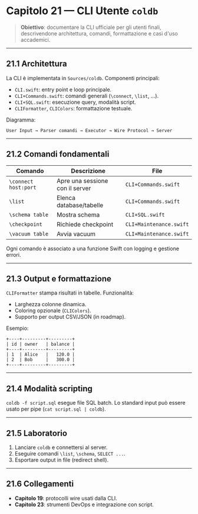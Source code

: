 # Capitolo 21 — CLI Utente `coldb`

> **Obiettivo**: documentare la CLI ufficiale per gli utenti finali, descrivendone architettura, comandi, formattazione e casi d'uso accademici.

---

## 21.1 Architettura

La CLI è implementata in `Sources/coldb`. Componenti principali:
- `CLI.swift`: entry point e loop principale.
- `CLI+Commands.swift`: comandi generali (`\connect`, `\list`, ...).
- `CLI+SQL.swift`: esecuzione query, modalità script.
- `CLIFormatter`, `CLIColors`: formattazione testuale.

Diagramma:
```
User Input → Parser comandi → Executor → Wire Protocol → Server
```

---

## 21.2 Comandi fondamentali

| Comando | Descrizione | File |
|---------|-------------|------|
| `\connect host:port` | Apre una sessione con il server | `CLI+Commands.swift` |
| `\list` | Elenca database/tabelle | `CLI+Commands.swift` |
| `\schema table` | Mostra schema | `CLI+SQL.swift` |
| `\checkpoint` | Richiede checkpoint | `CLI+Maintenance.swift` |
| `\vacuum table` | Avvia vacuum | `CLI+Maintenance.swift` |

Ogni comando è associato a una funzione Swift con logging e gestione errori.

---

## 21.3 Output e formattazione

`CLIFormatter` stampa risultati in tabelle. Funzionalità:
- Larghezza colonne dinamica.
- Coloring opzionale (`CLIColors`).
- Supporto per output CSV/JSON (in roadmap).

Esempio:
```
+----+---------+---------+
| id | owner   | balance |
+----+---------+---------+
| 1  | Alice   |   120.0 |
| 2  | Bob     |   300.0 |
+----+---------+---------+
```

---

## 21.4 Modalità scripting

`coldb -f script.sql` esegue file SQL batch. Lo standard input può essere usato per pipe (`cat script.sql | coldb`).

---

## 21.5 Laboratorio

1. Lanciare `coldb` e connettersi al server.
2. Eseguire comandi `\list`, `\schema`, `SELECT ...`.
3. Esportare output in file (redirect shell).

---

## 21.6 Collegamenti
- **Capitolo 19**: protocolli wire usati dalla CLI.
- **Capitolo 23**: strumenti DevOps e integrazione con script.

